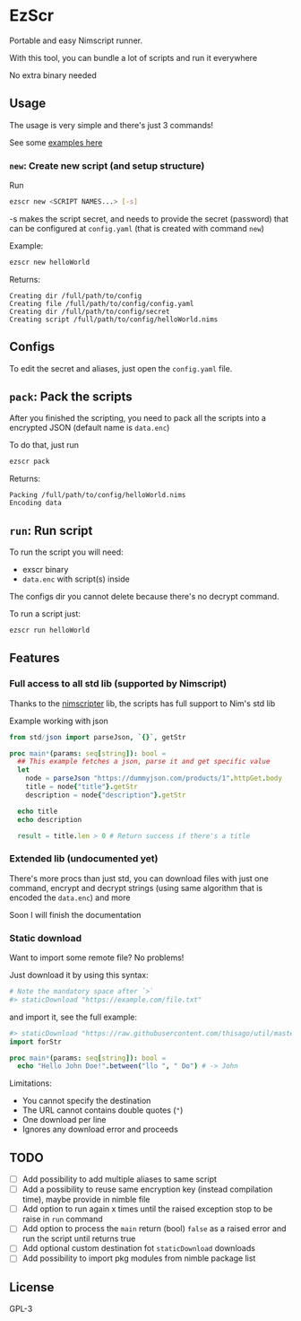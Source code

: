 # EzScr

Portable and easy Nimscript runner.

With this tool, you can bundle a lot of scripts and run it everywhere

No extra binary needed

## Usage

The usage is very simple and there's just 3 commands!

See some [examples here](examples/)

### `new`: Create new script (and setup structure)

Run

```bash
ezscr new <SCRIPT NAMES...> [-s]
```

-s makes the script secret, and needs to provide the secret (password) that can
be configured at `config.yaml` (that is created with command `new`)

Example:

```bash
ezscr new helloWorld
```

Returns:

```
Creating dir /full/path/to/config
Creating file /full/path/to/config/config.yaml
Creating dir /full/path/to/config/secret
Creating script /full/path/to/config/helloWorld.nims
```

## Configs

To edit the secret and aliases, just open the `config.yaml` file.

## `pack`: Pack the scripts

After you finished the scripting, you need to pack all the scripts into a encrypted JSON (default name is `data.enc`)

To do that, just run

```bash
ezscr pack
```

Returns:

```
Packing /full/path/to/config/helloWorld.nims
Encoding data
```

## `run`: Run script

To run the script you will need:

- exscr binary
- `data.enc` with script(s) inside

The configs dir you cannot delete because there's no decrypt command.

To run a script just:

```bash
ezscr run helloWorld
```

## Features

### Full access to all std lib (supported by Nimscript)

Thanks to the [nimscripter](https://github.com/beef331/nimscripter) lib, the
scripts has full support to Nim's std lib

Example working with json

```nim
from std/json import parseJson, `{}`, getStr

proc main*(params: seq[string]): bool =
  ## This example fetches a json, parse it and get specific value
  let
    node = parseJson "https://dummyjson.com/products/1".httpGet.body
    title = node{"title"}.getStr
    description = node{"description"}.getStr

  echo title
  echo description

  result = title.len > 0 # Return success if there's a title
```

### Extended lib (undocumented yet)

There's more procs than just std, you can download files with just one command, encrypt and decrypt strings (using same algorithm that is encoded the `data.enc`) and more

Soon I will finish the documentation

### Static download

Want to import some remote file? No problems!

Just download it by using this syntax:

```nim
# Note the mandatory space after `>`
#> staticDownload "https://example.com/file.txt"
```

and import it, see the full example:

```nim
#> staticDownload "https://raw.githubusercontent.com/thisago/util/master/src/util/forStr.nim"
import forStr

proc main*(params: seq[string]): bool =
  echo "Hello John Doe!".between("llo ", " Do") # -> John
```

Limitations:
- You cannot specify the destination
- The URL cannot contains double quotes (`"`)
- One download per line
- Ignores any download error and proceeds

## TODO

- [ ] Add possibility to add multiple aliases to same script
- [ ] Add a possibility to reuse same encryption key (instead compilation time), maybe provide in nimble file
- [ ] Add option to run again x times until the raised exception stop to be
  raise in `run` command
- [ ] Add option to process the `main` return (bool) `false` as a raised error
  and run the script until returns true
- [ ] Add optional custom destination fot `staticDownload` downloads
- [ ] Add possibility to import pkg modules from nimble package list

## License

GPL-3
